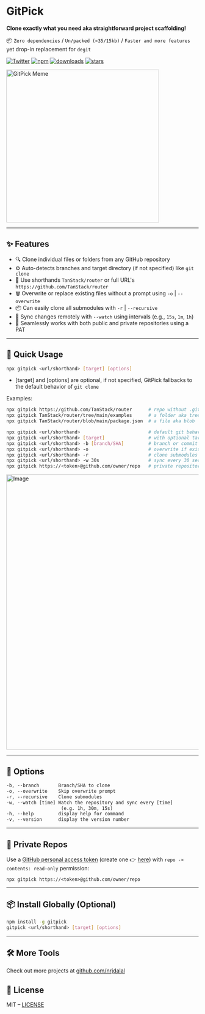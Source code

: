 # GitPick

**Clone exactly what you need aka straightforward project scaffolding!**

📦 `Zero dependencies` / `Un/packed (<35/15kb)` / `Faster and more features` yet drop-in replacement for `degit`

[![Twitter](https://img.shields.io/twitter/follow/nrjdalal_com?label=%40nrjdalal_com)](https://twitter.com/nrjdalal_com)
[![npm](https://img.shields.io/npm/v/gitpick?color=red&logo=npm)](https://www.npmjs.com/package/gitpick)
[![downloads](https://img.shields.io/npm/dt/gitpick?color=red&logo=npm)](https://www.npmjs.com/package/gitpick)
[![stars](https://img.shields.io/github/stars/nrjdalal/gitpick?color=blue)](https://github.com/nrjdalal/gitpick)

<img width="400" alt="GitPick Meme" src="https://github.com/user-attachments/assets/180c3e5b-320c-48d7-aaf9-a7402e74c882" />

---

## ✨ Features

- 🔍 Clone individual files or folders from any GitHub repository
- ⚙️ Auto-detects branches and target directory (if not specified) like `git clone`
- 🧠 Use shorthands `TanStack/router` or full URL's `https://github.com/TanStack/router`
- 🗑️ Overwrite or replace existing files without a prompt using `-o` | `--overwrite`
- 📦 Can easily clone all submodules with `-r` | `--recursive`
- 🔁 Sync changes remotely with `--watch` using intervals (e.g., `15s`, `1m`, `1h`)
- 🔐 Seamlessly works with both public and private repositories using a PAT

---

## 🚀 Quick Usage

```sh
npx gitpick <url/shorthand> [target] [options]
```

- [target] and [options] are optional, if not specified, GitPick fallbacks to the default behavior of `git clone`

Examples:

```sh
npx gitpick https://github.com/TanStack/router      # repo without .git
npx gitpick TanStack/router/tree/main/examples      # a folder aka tree
npx gitpick TanStack/router/blob/main/package.json  # a file aka blob

npx gitpick <url/shorthand>                         # default git behavior
npx gitpick <url/shorthand> [target]                # with optional target
npx gitpick <url/shorthand> -b [branch/SHA]         # branch or commit SHA
npx gitpick <url/shorthand> -o                      # overwrite if exists
npx gitpick <url/shorthand> -r                      # clone submodules
npx gitpick <url/shorthand> -w 30s                  # sync every 30 seconds
npx gitpick https://<token>@github.com/owner/repo   # private repository
```

<img width="720" alt="Image" src="https://github.com/user-attachments/assets/ddbc41b4-bfc6-4287-bb85-eb949d723591" />

---

## 🔧 Options

```txt
-b, --branch       Branch/SHA to clone
-o, --overwrite    Skip overwrite prompt
-r, --recursive    Clone submodules
-w, --watch [time] Watch the repository and sync every [time]
                    (e.g. 1h, 30m, 15s)
-h, --help         display help for command
-v, --version      display the version number
```

---

## 🔐 Private Repos

Use a [GitHub personal access token](https://docs.github.com/en/authentication/keeping-your-account-and-data-secure/managing-your-personal-access-tokens#about-personal-access-tokens) (create one 👉 [here](https://github.com/settings/personal-access-tokens/new)) with `repo -> contents: read-only` permission:

```
npx gitpick https://<token>@github.com/owner/repo
```

---

## 📦 Install Globally (Optional)

```sh
npm install -g gitpick
gitpick <url/shorthand> [target] [options]
```

---

## 🛠 More Tools

Check out more projects at [github.com/nrjdalal](https://github.com/nrjdalal)

## 📄 License

MIT – [LICENSE](LICENSE)

